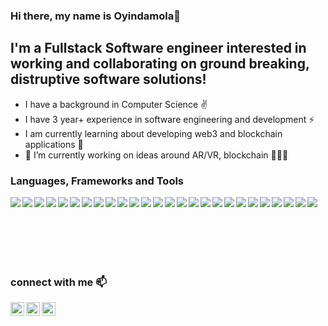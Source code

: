 ### Hi there, my name is Oyindamola👋
## I'm a Fullstack Software engineer interested in working and collaborating on ground breaking, distruptive software solutions!

- I have a background in Computer Science :v:
- I have 3 year+ experience in software engineering and development ⚡
- I am currently learning about developing web3 and blockchain applications :rocket:
- 🔭 I’m currently working on ideas around AR/VR, blockchain 👨🏿‍💻

### Languages, Frameworks and Tools
<img align="left" src="https://img.shields.io/badge/git%20-%23F05033.svg?&style=for-the-badge&logo=git&logoColor=white" />
<img align="left" src="https://img.shields.io/badge/Google%20Cloud%20-%234285F4.svg?&style=for-the-badge&logo=google-cloud&logoColor=white" />
<img align="left" src="https://img.shields.io/badge/MongoDB-%234ea94b.svg?style=for-the-badge&logo=mongodb&logoColor=white" />
<img align="left" src="https://img.shields.io/badge/mysql-%2300f.svg?style=for-the-badge&logo=mysql&logoColor=white" />
<img align="left" src="https://img.shields.io/badge/postgres-%23316192.svg?style=for-the-badge&logo=postgresql&logoColor=white" />
<img align="left" src="https://img.shields.io/badge/redis-%23DD0031.svg?style=for-the-badge&logo=redis&logoColor=white" />
<img align="left" src="https://img.shields.io/badge/angular-%23DD0031.svg?style=for-the-badge&logo=angular&logoColor=white" />
<img align="left" src="https://img.shields.io/badge/node.js-6DA55F?style=for-the-badge&logo=node.js&logoColor=white" />
<img align="left" src="https://img.shields.io/badge/react-%2320232a.svg?style=for-the-badge&logo=react&logoColor=%2361DAFB" />
<img align="left" src="https://img.shields.io/badge/vuejs-%2335495e.svg?style=for-the-badge&logo=vuedotjs&logoColor=%234FC08D" />
<img align="left" src="https://img.shields.io/badge/yarn-%232C8EBB.svg?style=for-the-badge&logo=yarn&logoColor=white" />
<img align="left" src="https://img.shields.io/badge/typescript-%23007ACC.svg?style=for-the-badge&logo=typescript&logoColor=white" />
<img align="left" src="https://img.shields.io/badge/Solidity-%23363636.svg?style=for-the-badge&logo=solidity&logoColhttps://img.shields.io/badge/Gradle-02303A.svg?style=for-the-badge&logo=Gradle&logoColor=white" />
<img align="left" src="https://img.shields.io/badge/redux-%23593d88.svg?style=for-the-badge&logo=redux&logoColor=white" />
<img align="left" src="https://img.shields.io/badge/-mocha-%238D6748?style=for-the-badge&logo=mocha&logoColor=whiteor=white" />
<img align="left" src="https://img.shields.io/badge/-GraphQL-E10098?style=for-the-badge&logo=graphql&logoColor=white" />
<img align="left" src="https://img.shields.io/badge/go-%2300ADD8.svg?style=for-the-badge&logo=go&logoColor=white" />
<img align="left" src="https://img.shields.io/badge/css3-%231572B6.svg?style=for-the-badge&logo=css3&logoColor=white" />
<img align="left" src="https://img.shields.io/badge/docker-%230db7ed.svg?style=for-the-badge&logo=docker&logoColor=white" />
<img align="left" src="https://img.shields.io/badge/Gradle-02303A.svg?style=for-the-badge&logo=Gradle&logoColor=white" />
<img align="left" src="https://img.shields.io/badge/-mocha-%238D6748?style=for-the-badge&logo=mocha&logoColor=white" />
<img align="left" src="https://img.shields.io/badge/Android%20Studio-3DDC84.svg?style=for-the-badge&logo=android-studio&logoColor=white" />
<img align="left" src="https://img.shields.io/badge/threejs-black?style=for-the-badge&logo=three.js&logoColor=white" />
<img align="left" src="https://img.shields.io/badge/shell_script-%23121011.svg?style=for-the-badge&logo=gnu-bash&logoColor=white" />
<img align="left" src="https://img.shields.io/badge/Cloudflare-F38020?style=for-the-badge&logo=Cloudflare&logoColor=white" />
<img align="left" src="https://img.shields.io/badge/bootstrap-%23563D7C.svg?style=for-the-badge&logo=bootstrap&logoColor=white" />

<br/>
<br/>
<br/>
<br/>
<br/>
<br/>


### connect with me 📫

[<img align="left" alt="oyindamola0 | Twitter" width="22px" src="https://cdn.jsdelivr.net/npm/simple-icons@v3/icons/twitter.svg" />][twitter]
[<img align="left" alt="koleoso oyindamola | LinkedIn" width="22px" src="https://cdn.jsdelivr.net/npm/simple-icons@v3/icons/linkedin.svg" />][linkedin]
[<img align="left" alt="iron_dami | Instagram" width="22px" src="https://cdn.jsdelivr.net/npm/simple-icons@v3/icons/instagram.svg" />][instagram]

[twitter]: https://twitter.com/oyindamola0
[instagram]: https://instagram.com/iron_dami
[linkedin]: https://www.linkedin.com/in/oyindamola-koleoso-738251144


<!--
**Undercover-developer/Undercover-developer** is a ✨ _special_ ✨ repository because its `README.md` (this file) appears on your GitHub profile.

Here are some ideas to get you started:

- 🔭 I’m currently working on ...
- 🌱 I’m currently learning ...
- 👯 I’m looking to collaborate on ...
- 🤔 I’m looking for help with ...
- 💬 Ask me about ...
- 📫 How to reach me: ...
- 😄 Pronouns: ...
- ⚡ Fun fact: ...
-->
